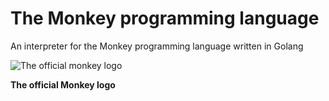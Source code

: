 The Monkey programming language
===

An interpreter for the Monkey programming language written in Golang

![The official monkey logo](https://interpreterbook.com/img/monkey_logo-d5171d15.png)

__The official Monkey logo__